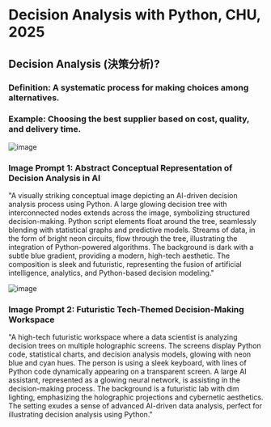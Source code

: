 # Decision Analysis with Python, CHU, 2025

## Decision Analysis (決策分析)?

### Definition: A systematic process for making choices among alternatives.

### Example: Choosing the best supplier based on cost, quality, and delivery time.

![image](https://github.com/user-attachments/assets/fa1eefda-daef-4764-b575-5fd6311fc814)

### Image Prompt 1: Abstract Conceptual Representation of Decision Analysis in AI
"A visually striking conceptual image depicting an AI-driven decision analysis process using Python. A large glowing decision tree with interconnected nodes extends across the image, symbolizing structured decision-making. Python script elements float around the tree, seamlessly blending with statistical graphs and predictive models. Streams of data, in the form of bright neon circuits, flow through the tree, illustrating the integration of Python-powered algorithms. The background is dark with a subtle blue gradient, providing a modern, high-tech aesthetic. The composition is sleek and futuristic, representing the fusion of artificial intelligence, analytics, and Python-based decision modeling."

![image](https://github.com/user-attachments/assets/98307512-a77c-43fc-892b-9f247a8df72a)

### Image Prompt 2: Futuristic Tech-Themed Decision-Making Workspace
"A high-tech futuristic workspace where a data scientist is analyzing decision trees on multiple holographic screens. The screens display Python code, statistical charts, and decision analysis models, glowing with neon blue and cyan hues. The person is using a sleek keyboard, with lines of Python code dynamically appearing on a transparent screen. A large AI assistant, represented as a glowing neural network, is assisting in the decision-making process. The background is a futuristic lab with dim lighting, emphasizing the holographic projections and cybernetic aesthetics. The setting exudes a sense of advanced AI-driven data analysis, perfect for illustrating decision analysis using Python."
